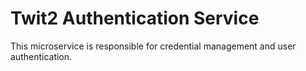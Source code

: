 # Twit2 Authentication Service

This microservice is responsible for credential management and user authentication.

